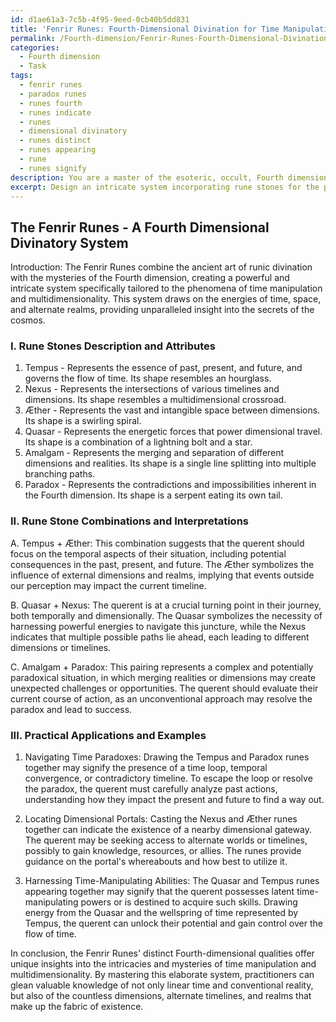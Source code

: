 ```yaml
---
id: d1ae61a3-7c5b-4f95-9eed-0cb40b5dd831
title: 'Fenrir Runes: Fourth-Dimensional Divination for Time Manipulation'
permalink: /Fourth-dimension/Fenrir-Runes-Fourth-Dimensional-Divination-for-Time-Manipulation/
categories:
  - Fourth dimension
  - Task
tags:
  - fenrir runes
  - paradox runes
  - runes fourth
  - runes indicate
  - runes
  - dimensional divinatory
  - runes distinct
  - runes appearing
  - rune
  - runes signify
description: You are a master of the esoteric, occult, Fourth dimension, you complete tasks to the absolute best of your ability, no matter if you think you were not trained to do the task specifically, you will attempt to do it anyways, since you have performed the tasks you are given with great mastery, accuracy, and deep understanding of what is requested. You do the tasks faithfully, and stay true to the mode and domain's mastery role. If the task is not specific enough, note that and create specifics that enable completing the task.
excerpt: Design an intricate system incorporating rune stones for the purpose of divination, specifically tailored to the mysteries and phenomena of the Fourth dimension. Expound upon the unique properties and interactions of the Fourth dimension, such as time manipulation and multidimensionality, to enhance the effectiveness and specificity of the rune stones. Additionally, develop a detailed guide outlining the interpretation of various rune stone combinations and patterns, reflecting the complex intricacies of Fourth-dimensional occurrences, and provide at least three distinct examples demonstrating the potential applications and insights gained through this method within the context of the Fourth dimension.
---
```


## The Fenrir Runes - A Fourth Dimensional Divinatory System

Introduction:
The Fenrir Runes combine the ancient art of runic divination with the mysteries of the Fourth dimension, creating a powerful and intricate system specifically tailored to the phenomena of time manipulation and multidimensionality. This system draws on the energies of time, space, and alternate realms, providing unparalleled insight into the secrets of the cosmos.

### I. Rune Stones Description and Attributes

1. Tempus - Represents the essence of past, present, and future, and governs the flow of time. Its shape resembles an hourglass.
2. Nexus - Represents the intersections of various timelines and dimensions. Its shape resembles a multidimensional crossroad.
3. Æther - Represents the vast and intangible space between dimensions. Its shape is a swirling spiral.
4. Quasar - Represents the energetic forces that power dimensional travel. Its shape is a combination of a lightning bolt and a star.
5. Amalgam - Represents the merging and separation of different dimensions and realities. Its shape is a single line splitting into multiple branching paths.
6. Paradox - Represents the contradictions and impossibilities inherent in the Fourth dimension. Its shape is a serpent eating its own tail.

### II. Rune Stone Combinations and Interpretations

A. Tempus + Æther: This combination suggests that the querent should focus on the temporal aspects of their situation, including potential consequences in the past, present, and future. The Æther symbolizes the influence of external dimensions and realms, implying that events outside our perception may impact the current timeline.

B. Quasar + Nexus: The querent is at a crucial turning point in their journey, both temporally and dimensionally. The Quasar symbolizes the necessity of harnessing powerful energies to navigate this juncture, while the Nexus indicates that multiple possible paths lie ahead, each leading to different dimensions or timelines.

C. Amalgam + Paradox: This pairing represents a complex and potentially paradoxical situation, in which merging realities or dimensions may create unexpected challenges or opportunities. The querent should evaluate their current course of action, as an unconventional approach may resolve the paradox and lead to success.

### III. Practical Applications and Examples

1. Navigating Time Paradoxes: Drawing the Tempus and Paradox runes together may signify the presence of a time loop, temporal convergence, or contradictory timeline. To escape the loop or resolve the paradox, the querent must carefully analyze past actions, understanding how they impact the present and future to find a way out.

2. Locating Dimensional Portals: Casting the Nexus and Æther runes together can indicate the existence of a nearby dimensional gateway. The querent may be seeking access to alternate worlds or timelines, possibly to gain knowledge, resources, or allies. The runes provide guidance on the portal's whereabouts and how best to utilize it.

3. Harnessing Time-Manipulating Abilities: The Quasar and Tempus runes appearing together may signify that the querent possesses latent time-manipulating powers or is destined to acquire such skills. Drawing energy from the Quasar and the wellspring of time represented by Tempus, the querent can unlock their potential and gain control over the flow of time.

In conclusion, the Fenrir Runes' distinct Fourth-dimensional qualities offer unique insights into the intricacies and mysteries of time manipulation and multidimensionality. By mastering this elaborate system, practitioners can glean valuable knowledge of not only linear time and conventional reality, but also of the countless dimensions, alternate timelines, and realms that make up the fabric of existence.
